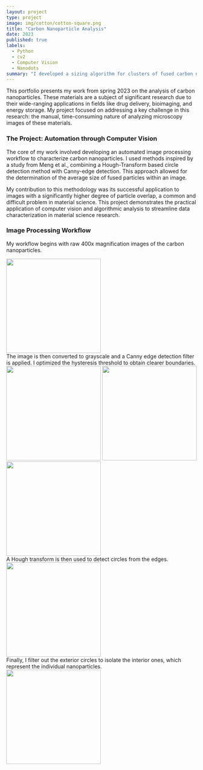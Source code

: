 ```yaml
---
layout: project
type: project
image: img/cotton/cotton-square.png
title: "Carbon Nanoparticle Analysis"
date: 2023
published: true
labels:
  - Python
  - cv2
  - Computer Vision
  - Nanodots
summary: "I developed a sizing algorithm for clusters of fused carbon nanodots by using existing computer vision tools in tandem."
---
```


This portfolio presents my work from spring 2023 on the analysis of carbon nanoparticles. These materials are a subject of significant research due to their wide-ranging applications in fields like drug delivery, bioimaging, and energy storage. My project focused on addressing a key challenge in this research: the manual, time-consuming nature of analyzing microscopy images of these materials.

### The Project: Automation through Computer Vision
The core of my work involved developing an automated image processing workflow to characterize carbon nanoparticles. I used methods inspired by a study from Meng et al., combining a Hough-Transform based circle detection method with Canny-edge detection. This approach allowed for the determination of the average size of fused particles within an image.

My contribution to this methodology was its successful application to images with a significantly higher degree of particle overlap, a common and difficult problem in material science. This project demonstrates the practical application of computer vision and algorithmic analysis to streamline data characterization in material science research.

### Image Processing Workflow
My workflow begins with raw 400x magnification images of the carbon nanoparticles.
<div class="text-center p-4">
  <img width="250px" src="../img/cvdots/01_raw.png" class="img-thumbnail" >
</div>
The image is then converted to grayscale and a Canny edge detection filter is applied. I optimized the hysteresis threshold to obtain clearer boundaries.
<div class="text-center p-4">
  <img width="250px" src="../img/cvdots/02_grayscale.png" class="img-thumbnail" >
  <img width="250px" src="../img/cvdots/03_canny.png" class="img-thumbnail" >
  <img width="250px" src="../img/cvdots/04_canny_optimized.png" class="img-thumbnail" >
</div>
A Hough transform is then used to detect circles from the edges.
<div class="text-center p-4">
  <img width="250px" src="../img/cvdots/05_hough.png" class="img-thumbnail" >
</div>
Finally, I filter out the exterior circles to isolate the interior ones, which represent the individual nanoparticles.
<div class="text-center p-4">
  <img width="250px" src="../img/cvdots/06_interior_circles.png" class="img-thumbnail" >
</div>
